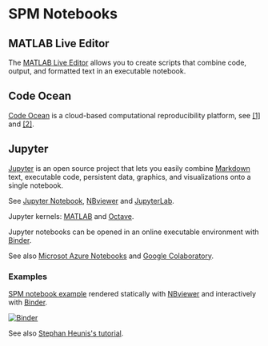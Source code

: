 # SPM Notebooks

## MATLAB Live Editor

The [MATLAB Live Editor](https://www.mathworks.com/products/matlab/live-editor.html) allows you to create scripts that combine code, output, and formatted text in an executable notebook.

## Code Ocean

[Code Ocean](https://codeocean.com/) is a cloud-based computational reproducibility platform, see [[1]](https://blogs.mathworks.com/loren/2018/11/21/code-ocean-matlab-and-sharing-reusable-code/) and [[2]](https://www.fmrwhy.com/2018/10/31/reproducible-fmri-codeocean/).

## Jupyter

[Jupyter](https://jupyter.org/) is an open source project that lets you easily combine [Markdown](https://www.wikipedia.org/wiki/Markdown) text, executable code, persistent data, graphics, and visualizations onto a single notebook.

See [Jupyter Notebook](https://jupyter-notebook.readthedocs.io/en/stable/), [NBviewer](https://nbviewer.jupyter.org/) and [JupyterLab](https://jupyterlab.readthedocs.io/en/latest/).

Jupyter kernels: [MATLAB](https://github.com/Calysto/matlab_kernel) and [Octave](https://github.com/Calysto/octave_kernel).

Jupyter notebooks can be opened in an online executable environment with [Binder](https://mybinder.org/).

See also [Microsot Azure Notebooks](https://notebooks.azure.com/) and [Google Colaboratory](https://colab.research.google.com/).

### Examples

[SPM notebook example](https://github.com/spm/spm-notebooks/blob/main/index.ipynb) rendered statically with [NBviewer](https://nbviewer.jupyter.org/github/spm/spm-notebooks/blob/main/index.ipynb) and interactively with [Binder](https://mybinder.org/v2/gh/spm/spm-notebooks/main?urlpath=lab).

[![Binder](https://mybinder.org/badge_logo.svg)](https://mybinder.org/v2/gh/spm/spm-notebooks/main?filepath=index.ipynb)

See also [Stephan Heunis's tutorial](https://jsheunis.github.io/2020-04-14-spm12-octave-binder/).
